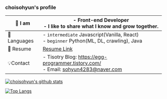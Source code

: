 ### choisohyun's profile

| 👀 I am      | - **Front-end Developer**<br>- I like to share what I know and grow together.              |
| ------------ | ------------------------------------------------------------------------------------------ |
| 📙 Languages | - `intermediate` Javascript(Vanilla, React)<br>- `beginner` Python(ML, DL, crawling), Java |
| 🌈 Resume    | [Resume Link](https://github.com/choisohyun/choisohyun/blob/master/choisohyun_resume.pdf)  |
| 💡Contact    | - Tisotry Blog: https://egg-programmer.tistory.com/<br>- Email: sohyun4283@naver.com       |

[![choisohyun's github stats](https://github-readme-stats-git-master.choisohyun.vercel.app/api?username=choisohyun&show_icons=true)](https://github.com/choisohyun)

[![Top Langs](https://github-readme-stats.vercel.app/api/top-langs/?username=choisohyun&layout=compact)](https://github.com/choisohyun)

